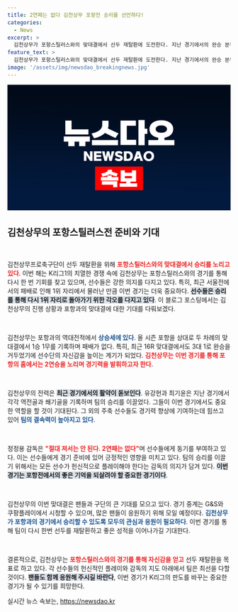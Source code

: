 ```yaml
---
title: 2연패는 없다 김천상무 포항전 승리를 선언하다!
categories:
  - News
excerpt: >
  김천상무가 포항스틸러스와의 맞대결에서 선두 재탈환에 도전한다. 지난 경기에서의 완승 분위기를 이어가며, 정정용 감독의 절대 져서는 안 된다는 강력한 다짐이 팬들의 기대를 모은다.
feature_text: >
  김천상무가 포항스틸러스와의 맞대결에서 선두 재탈환에 도전한다. 지난 경기에서의 완승 분위기를 이어가며, 정정용 감독의 절대 져서는 안 된다는 강력한 다짐이 팬들의 기대를 모은다.
image: '/assets/img/newsdao_breakingnews.jpg'
---
```


<p><img src="/assets/img/newsdao_breakingnews.jpg" alt="ontimetimes 속보" /></p>

<h2 data-ke-size="size26">김천상무의 포항스틸러스전 준비와 기대</h2>

<p data-ke-size="size16">&nbsp;</p>

<p>김천상무프로축구단이 선두 재탈환을 위해 <b><span style="color: #ee2323;">포항스틸러스와의 맞대결에서 승리를 노리고 있다</span></b>. 이번 해는 K리그1의 치열한 경쟁 속에 김천상무는 포항스틸러스와의 경기를 통해 다시 한 번 기회를 찾고 있으며, 선수들은 강한 의지를 다지고 있다. 특히, 최근 서울전에서의 패배로 인해 1위 자리에서 물러난 만큼 이번 경기는 더욱 중요하다. <b><span style="background-color: #21538527;">선수들은 승리를 통해 다시 1위 자리로 돌아가기 위한 각오를 다지고 있다</span></b>. 이 블로그 포스팅에서는 김천상무의 진행 상황과 포항과의 맞대결에 대한 기대를 다뤄보겠다.</p>

<p data-ke-size="size16">&nbsp;</p>

<p>김천상무는 포항과의 역대전적에서 <b><span style="color: #1a5490;">상승세에 있다</span></b>. 올 시즌 포항을 상대로 두 차례의 맞대결에서 1승 1무를 기록하며 패배가 없다. 특히, 최근 16R 맞대결에서도 3대 1로 완승을 거두었기에 선수단의 자신감을 높이는 계기가 되었다. <b><span style="color: #ee2323;">김천상무는 이번 경기를 통해 포항의 홈에서는 2연승을 노리며 경기력을 발휘하고자 한다</span></b>. </p>

<p data-ke-size="size16">&nbsp;</p>

<p>김천상무의 전력은 <b><span style="background-color: #21538527;">최근 경기에서의 활약이 돋보인다</span></b>. 유강현과 최기윤은 지난 경기에서 각각 역전골과 쐐기골을 기록하며 팀의 승리를 이끌었다. 그들이 이번 경기에서도 중요한 역할을 할 것이 기대된다. 그 외의 주축 선수들도 경기력 향상에 기여하는데 힘쓰고 있어 <b><span style="color: #1a5490;">팀의 결속력이 높아지고 있다</span></b>. </p>

<p data-ke-size="size16">&nbsp;</p>

<p>정정용 감독은 <b><span style="color: #ee2323;">"절대 져서는 안 된다. 2연패는 없다"</span></b>며 선수들에게 동기를 부여하고 있다. 이는 선수들에게 경기 준비에 있어 긍정적인 영향을 미치고 있다. 팀의 승리를 이끌기 위해서는 모든 선수가 헌신적으로 플레이해야 한다는 감독의 의지가 담겨 있다. <b><span style="background-color: #21538527;">이번 경기는 포항전에서의 좋은 기억을 되살려야 할 중요한 경기이다</span></b>.</p>

<p data-ke-size="size16">&nbsp;</p>

<p>김천상무의 이번 맞대결은 팬들과 구단의 큰 기대를 모으고 있다. 경기 중계는 G&amp;S와 쿠팡플레이에서 시청할 수 있으며, 많은 팬들이 응원하기 위해 모일 예정이다. <b><span style="color: #1a5490;">김천상무가 포항과의 경기에서 승리할 수 있도록 모두의 관심과 응원이 필요하다</span></b>. 이번 경기를 통해 팀이 다시 한번 선두를 재탈환하고 좋은 성적을 이어나가길 기대한다. </p>

<p data-ke-size="size16">&nbsp;</p>

<p>결론적으로, 김천상무는 <b><span style="color: #ee2323;">포항스틸러스와의 경기를 통해 자신감을 얻고</span></b> 선두 재탈환을 목표로 하고 있다. 각 선수들의 헌신적인 플레이와 감독의 지도 아래에서 팀은 최선을 다할 것이다. <b><span style="background-color: #21538527;">팬들도 함께 응원해 주시길 바란다</span></b>, 이번 경기가 K리그의 판도를 바꾸는 중요한 경기가 될 수 있기를 희망한다.</p>
실시간 뉴스 속보는, <a href="https://newsdao.kr" rel="dofollow">https://newsdao.kr</a>


